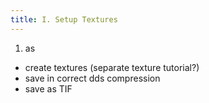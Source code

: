 ```yaml
---
title: I. Setup Textures
---
```

1. as

* create textures (separate texture tutorial?)
* save in correct dds compression
* save as TIF
<br><br/>